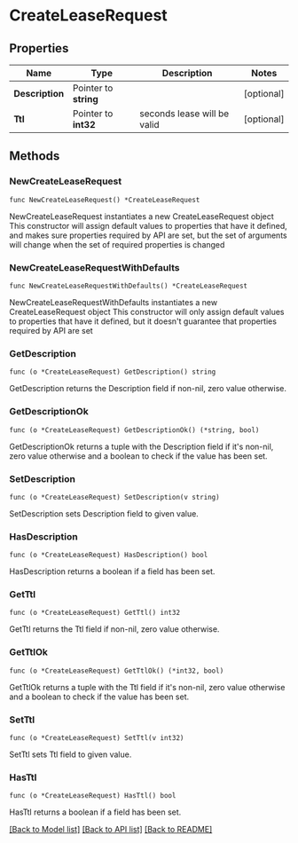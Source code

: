 # CreateLeaseRequest

## Properties

Name | Type | Description | Notes
------------ | ------------- | ------------- | -------------
**Description** | Pointer to **string** |  | [optional] 
**Ttl** | Pointer to **int32** | seconds lease will be valid | [optional] 

## Methods

### NewCreateLeaseRequest

`func NewCreateLeaseRequest() *CreateLeaseRequest`

NewCreateLeaseRequest instantiates a new CreateLeaseRequest object
This constructor will assign default values to properties that have it defined,
and makes sure properties required by API are set, but the set of arguments
will change when the set of required properties is changed

### NewCreateLeaseRequestWithDefaults

`func NewCreateLeaseRequestWithDefaults() *CreateLeaseRequest`

NewCreateLeaseRequestWithDefaults instantiates a new CreateLeaseRequest object
This constructor will only assign default values to properties that have it defined,
but it doesn't guarantee that properties required by API are set

### GetDescription

`func (o *CreateLeaseRequest) GetDescription() string`

GetDescription returns the Description field if non-nil, zero value otherwise.

### GetDescriptionOk

`func (o *CreateLeaseRequest) GetDescriptionOk() (*string, bool)`

GetDescriptionOk returns a tuple with the Description field if it's non-nil, zero value otherwise
and a boolean to check if the value has been set.

### SetDescription

`func (o *CreateLeaseRequest) SetDescription(v string)`

SetDescription sets Description field to given value.

### HasDescription

`func (o *CreateLeaseRequest) HasDescription() bool`

HasDescription returns a boolean if a field has been set.

### GetTtl

`func (o *CreateLeaseRequest) GetTtl() int32`

GetTtl returns the Ttl field if non-nil, zero value otherwise.

### GetTtlOk

`func (o *CreateLeaseRequest) GetTtlOk() (*int32, bool)`

GetTtlOk returns a tuple with the Ttl field if it's non-nil, zero value otherwise
and a boolean to check if the value has been set.

### SetTtl

`func (o *CreateLeaseRequest) SetTtl(v int32)`

SetTtl sets Ttl field to given value.

### HasTtl

`func (o *CreateLeaseRequest) HasTtl() bool`

HasTtl returns a boolean if a field has been set.


[[Back to Model list]](../README.md#documentation-for-models) [[Back to API list]](../README.md#documentation-for-api-endpoints) [[Back to README]](../README.md)



